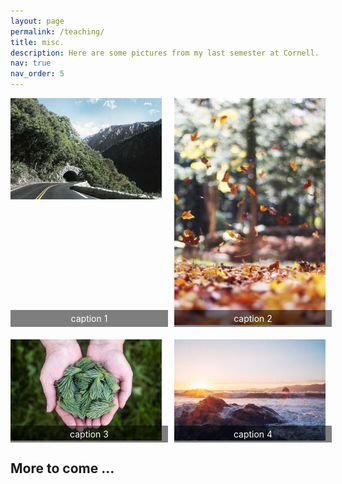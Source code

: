 ```yaml
---
layout: page
permalink: /teaching/
title: misc. 
description: Here are some pictures from my last semester at Cornell. 
nav: true
nav_order: 5
---
```


<div class="grid-container">
  <div class="grid-item">
    <img src="assets/img/1.jpg" alt="caption 1">
    <div class="caption">caption 1</div>
  </div>
  <div class="grid-item">
    <img src="assets/img/2.jpg" alt="caption 2">
    <div class="caption">caption 2</div>
  </div>
  <div class="grid-item">
    <img src="assets/img/3.jpg" alt="caption 3">
    <div class="caption">caption 3</div>
  </div>
  <div class="grid-item">
    <img src="assets/img/4.jpg" alt="caption 4">
    <div class="caption">caption 4</div>
  </div>
</div>

## More to come ...


<style>
  .grid-container {
    display: grid;
    grid-template-columns: repeat(2, 1fr);
    grid-gap: 20px;
  }
  .grid-item {
    position: relative;
  }
  .grid-item img {
    width: 100%;
    height: auto;
  }
  .caption {
    position: absolute;
    bottom: 0;
    left: 0;
    width: 100%;
    background-color: rgba(0, 0, 0, 0.5);
    color: white;
    text-align: center;
    padding: 5px;
  }
</style>
